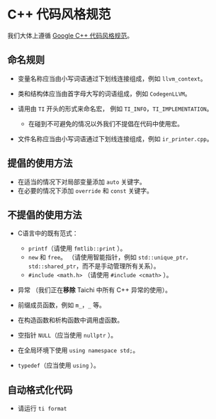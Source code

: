 # C++ 代码风格规范

我们大体上遵循 [Google C++ 代码风格规范](https://google.github.io/styleguide/cppguide.html)。

## 命名规则

- 变量名称应当由小写词语通过下划线连接组成，例如 `llvm_context`。

- 类和结构体应当由首字母大写的词语组成，例如 `CodegenLLVM`。

- 请用由 `TI` 开头的形式来命名宏， 例如 `TI_INFO`，`TI_IMPLEMENTATION`。

  - 在碰到不可避免的情况以外我们不提倡在代码中使用宏。

- 文件名称应当由小写词语通过下划线连接组成，例如 `ir_printer.cpp`。

## 提倡的使用方法

- 在适当的情况下对局部变量添加 `auto` 关键字。
- 在必要的情况下添加 `override` 和 `const` 关键字。

## 不提倡的使用方法

- C语言中的既有范式：

  - `printf`（请使用 `fmtlib::print` ）。
  - `new` 和 `free`。 （请使用智能指针，例如 `std::unique_ptr，std::shared_ptr`，而不是手动管理所有关系）。
  - `#include <math.h>` （请使用 `#include <cmath>` ）。

- 异常 （我们正在**移除** Taichi 中所有 C++ 异常的使用）。

- 前缀成员函数，例如 `m_`，`_` 等。

- 在构造函数和析构函数中调用虚函数。

- 空指针 `NULL`（应当使用 `nullptr` ）。

- 在全局环境下使用 `using namespace std;`。

- `typedef`（应当使用 `using` ）。

## 自动格式化代码

- 请运行 `ti format`
